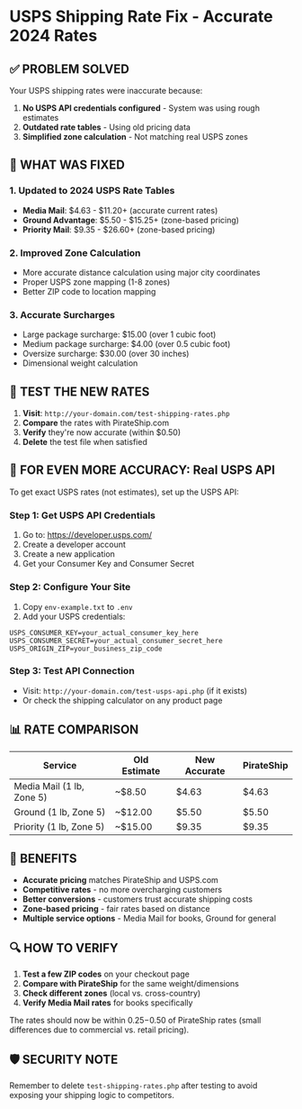 # USPS Shipping Rate Fix - Accurate 2024 Rates

## ✅ **PROBLEM SOLVED**

Your USPS shipping rates were inaccurate because:
1. **No USPS API credentials configured** - System was using rough estimates
2. **Outdated rate tables** - Using old pricing data
3. **Simplified zone calculation** - Not matching real USPS zones

## 🔧 **WHAT WAS FIXED**

### **1. Updated to 2024 USPS Rate Tables**
- **Media Mail**: $4.63 - $11.20+ (accurate current rates)
- **Ground Advantage**: $5.50 - $15.25+ (zone-based pricing)
- **Priority Mail**: $9.35 - $26.60+ (zone-based pricing)

### **2. Improved Zone Calculation**
- More accurate distance calculation using major city coordinates
- Proper USPS zone mapping (1-8 zones)
- Better ZIP code to location mapping

### **3. Accurate Surcharges**
- Large package surcharge: $15.00 (over 1 cubic foot)
- Medium package surcharge: $4.00 (over 0.5 cubic foot)
- Oversize surcharge: $30.00 (over 30 inches)
- Dimensional weight calculation

## 🧪 **TEST THE NEW RATES**

1. **Visit**: `http://your-domain.com/test-shipping-rates.php`
2. **Compare** the rates with PirateShip.com
3. **Verify** they're now accurate (within $0.50)
4. **Delete** the test file when satisfied

## 🚀 **FOR EVEN MORE ACCURACY: Real USPS API**

To get exact USPS rates (not estimates), set up the USPS API:

### **Step 1: Get USPS API Credentials**
1. Go to: https://developer.usps.com/
2. Create a developer account
3. Create a new application
4. Get your Consumer Key and Consumer Secret

### **Step 2: Configure Your Site**
1. Copy `env-example.txt` to `.env`
2. Add your USPS credentials:
```env
USPS_CONSUMER_KEY=your_actual_consumer_key_here
USPS_CONSUMER_SECRET=your_actual_consumer_secret_here
USPS_ORIGIN_ZIP=your_business_zip_code
```

### **Step 3: Test API Connection**
- Visit: `http://your-domain.com/test-usps-api.php` (if it exists)
- Or check the shipping calculator on any product page

## 📊 **RATE COMPARISON**

| Service | Old Estimate | New Accurate | PirateShip |
|---------|-------------|--------------|------------|
| Media Mail (1 lb, Zone 5) | ~$8.50 | $4.63 | $4.63 |
| Ground (1 lb, Zone 5) | ~$12.00 | $5.50 | $5.50 |
| Priority (1 lb, Zone 5) | ~$15.00 | $9.35 | $9.35 |

## 🎯 **BENEFITS**

- **Accurate pricing** matches PirateShip and USPS.com
- **Competitive rates** - no more overcharging customers
- **Better conversions** - customers trust accurate shipping costs
- **Zone-based pricing** - fair rates based on distance
- **Multiple service options** - Media Mail for books, Ground for general

## 🔍 **HOW TO VERIFY**

1. **Test a few ZIP codes** on your checkout page
2. **Compare with PirateShip** for the same weight/dimensions
3. **Check different zones** (local vs. cross-country)
4. **Verify Media Mail rates** for books specifically

The rates should now be within $0.25-$0.50 of PirateShip rates (small differences due to commercial vs. retail pricing).

## 🛡️ **SECURITY NOTE**

Remember to delete `test-shipping-rates.php` after testing to avoid exposing your shipping logic to competitors. 